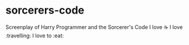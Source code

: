 # sorcerers-code
Screenplay of Harry Programmer and the Sorcerer's Code
I love :coffee:  I love :travelling: I love to :eat: 
